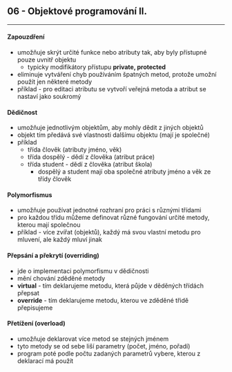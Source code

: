 ## 06 - Objektové programování II.
----

#### Zapouzdření

- umožňuje skrýt určité funkce nebo atributy tak, aby byly přístupné pouze uvnitř objektu
  - typicky modifikátory přístupu **private, protected**
- eliminuje vytváření chyb používáním špatných metod, protože umožní použít jen některé metody
- příklad - pro editaci atributu se vytvoří veřejná metoda a atribut se nastaví jako soukromý

#### Dědičnost

- umožňuje jednotlivým objektům, aby mohly dědit z jiných objektů
- objekt tím předává své vlastnosti dalšímu objektu (mají je společné)
- příklad
  - třída člověk (atributy jméno, věk)
  - třída dospělý - dědí z člověka (atribut práce)
  - třída student - dědí z člověka (atribut škola)
    - dospělý a student mají oba společné atributy jméno a věk ze třídy člověk

#### Polymorfismus

- umožňuje používat jednotné rozhraní pro práci s různými třídami
- pro každou třídu můžeme definovat různé fungování určité metody, kterou mají společnou
- příklad - více zvířat (objektů), každý má svou vlastní metodu pro mluvení, ale každý mluví jinak

#### Přepsání a překrytí (overriding)

- jde o implementaci polymorfismu v dědičnosti
- mění chování zděděné metody
- **virtual** - tím deklarujeme metodu, která půjde v děděných třídách přepsat
- **override** - tím deklarujeme metodu, kterou ve zděděné třidě přepisujeme

#### Přetížení (overload)

- umožňuje deklarovat více metod se stejných jménem
- tyto metody se od sebe liší parametry (počet, jméno, pořadí)
- program poté podle počtu zadaných parametrů vybere, kterou z deklarací má použít
